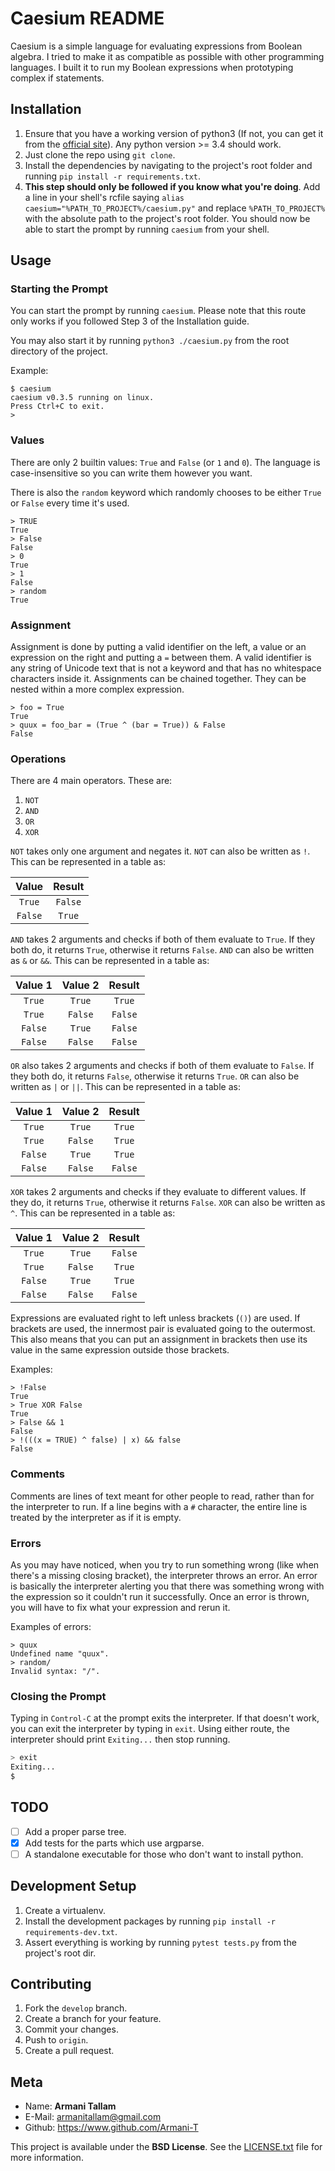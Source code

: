 # Caesium README

Caesium is a simple language for evaluating expressions from Boolean algebra. I tried to make it as compatible as possible with other programming languages. I built it to run my Boolean expressions when prototyping complex if statements.

## Installation

1. Ensure that you have a working version of python3 (If not, you can get it from the [official site](https://www.python.org/)). Any python version >= 3.4 should work.
2. Just clone the repo using `git clone`.
3. Install the dependencies by navigating to the project's root folder and running `pip install -r requirements.txt`.
4. **This step should only be followed if you know what you're doing**. Add a line in your shell's rcfile saying `alias caesium="%PATH_TO_PROJECT%/caesium.py"` and replace `%PATH_TO_PROJECT%` with the absolute path to the project's root folder. You should now be able to start the prompt by running `caesium` from your shell.

## Usage

### Starting the Prompt

You can start the prompt by running `caesium`. Please note that this route only works if you followed Step 3 of the Installation guide.

You may also start it by running `python3 ./caesium.py` from the root directory of the project.

Example:

```
$ caesium
caesium v0.3.5 running on linux.
Press Ctrl+C to exit.
> 
```

### Values

There are only 2 builtin values: `True` and `False` (or `1` and `0`). The language is case-insensitive so you can write them however you want.

There is also the `random` keyword which randomly chooses to be either `True` or `False` every time it's used.

```
> TRUE
True
> False
False
> 0
True
> 1
False
> random
True
```

### Assignment

Assignment is done by putting a valid identifier on the left, a value or an expression on the right and putting a `=` between them. A valid identifier is any string of Unicode text that is not a keyword and that has no whitespace characters inside it. Assignments can be chained together. They can be nested within a more complex expression.

```
> foo = True
True
> quux = foo_bar = (True ^ (bar = True)) & False
False
```

### Operations

There are 4 main operators. These are:

1. `NOT`
2. `AND`
3. `OR`
4. `XOR`

`NOT` takes only one argument and negates it. `NOT` can also be written as `!`. This can be represented in a table as:

Value | Result
:---:|:---:|
`True` | `False`
`False` | `True`

`AND` takes 2 arguments and checks if both of them evaluate to `True`. If they both do, it returns `True`, otherwise it returns `False`. `AND` can also be written as `&` or `&&`. This can be represented in a table as:

Value 1 | Value 2 | Result
:---:|:---:|:---:|
`True` | `True` | `True`
`True` | `False` | `False`
`False` | `True` | `False`
`False` | `False` | `False`

`OR` also takes 2 arguments and checks if both of them evaluate to `False`. If they both do, it returns `False`, otherwise it returns `True`. `OR` can also be written as `|` or `||`. This can be represented in a table as:

Value 1 | Value 2 | Result
:---:|:---:|:---:|
`True` | `True` | `True`
`True` | `False` | `True`
`False` | `True` | `True`
`False` | `False` | `False`

`XOR` takes 2 arguments and checks if they evaluate to different values. If they do, it returns `True`, otherwise it returns `False`. `XOR` can also be written as `^`. This can be represented in a table as:

Value 1 | Value 2 | Result
:---:|:---:|:---:|
`True` | `True` | `False`
`True` | `False` | `True`
`False` | `True` | `True`
`False` | `False` | `False`

Expressions are evaluated right to left unless brackets (`()`) are used. If brackets are used, the innermost pair is evaluated going to the outermost. This also means that you can put an assignment in brackets then use its value in the same expression outside those brackets.

Examples:

```
> !False
True
> True XOR False
True
> False && 1
False
> !(((x = TRUE) ^ false) | x) && false
False
```

### Comments

Comments are lines of text meant for other people to read, rather than for the interpreter to run. If a line begins with a `#` character, the entire line is treated by the interpreter as if it is empty.

### Errors

As you may have noticed, when you try to run something wrong (like when there's a missing closing bracket), the interpreter throws an error. An error is basically the interpreter alerting you that there was something wrong with the expression so it couldn't run it successfully. Once an error is thrown, you will have to fix what your expression and rerun it.

Examples of errors:

```
> quux
Undefined name "quux".
> random/
Invalid syntax: "/".
```

### Closing the Prompt

Typing in `Control-C` at the prompt exits the interpreter. If that doesn't work, you can exit the interpreter by typing in `exit`. Using either route, the interpreter should print `Exiting...` then stop running.

```bash
> exit
Exiting...
$
```

## TODO

- [ ] Add a proper parse tree.
- [x] Add tests for the parts which use argparse.
- [ ] A standalone executable for those who don't want to install python.

## Development Setup

1. Create a virtualenv.
2. Install the development packages by running `pip install -r requirements-dev.txt`.
3. Assert everything is working by running  `pytest tests.py` from the project's root dir.

## Contributing

1. Fork the `develop` branch.
2. Create a branch for your feature.
3. Commit your changes.
4. Push to `origin`.
5. Create a pull request.

## Meta

- Name: **Armani Tallam**
- E-Mail: <armanitallam@gmail.com>
- Github: <https://www.github.com/Armani-T>

This project is available under the **BSD License**. See the [LICENSE.txt](./LICENSE.txt) file for more information.
